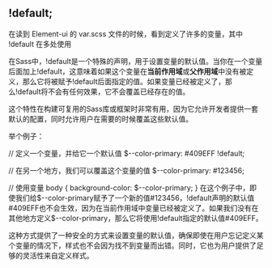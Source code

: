 ## !default;

在读到 Element-ui 的 var.scss 文件的时候，看到定义了许多的变量，其中 !default 在多处使用

在Sass中，!default是一个特殊的声明，用于设置变量的默认值。当你在一个变量后面加上!default，这意味着如果这个变量在**当前作用域**或**父作用域**中没有被定义，那么它将被赋予!default后面指定的值。如果变量已经被定义了，那么!default将不会有任何效果，它不会覆盖已经存在的值。

这个特性在构建可复用的Sass库或框架时非常有用，因为它允许开发者提供一套默认的配置，同时允许用户在需要的时候覆盖这些默认值。

举个例子：

// 定义一个变量，并给它一个默认值
$--color-primary: #409EFF !default;

// 在另一个地方，我们可以覆盖这个变量的值
$--color-primary: #123456;

// 使用变量
body {
  background-color: $--color-primary;
}
在这个例子中，即使我们给$--color-primary赋予了一个新的值#123456，!default声明的默认值#409EFF也不会生效，因为在当前作用域中变量已经被定义了。如果我们没有在其他地方定义$--color-primary，那么它将使用!default指定的默认值#409EFF。

这种方式提供了一种安全的方式来设置变量的默认值，确保即使在用户忘记定义某个变量的情况下，样式也不会因为找不到变量而出错。同时，它也为用户提供了足够的灵活性来自定义样式。